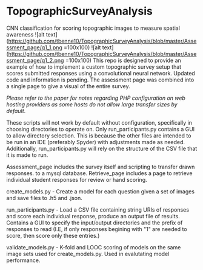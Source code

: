 # TopographicSurveyAnalysis
CNN classification for scoring topographic images to measure spatial awareness
![alt text](https://github.com/tbenne10/TopographicSurveyAnalysis/blob/master/Assessment_page/q1_1.png =100x100)
![alt text](https://github.com/tbenne10/TopographicSurveyAnalysis/blob/master/Assessment_page/q1_2.png =100x100)
This repo is designed to provide an example of how to implement a custom topographic survey setup that scores submitted responses using a convolutional neural network. Updated code and information is pending. The assessment page was combined into a single page to give a visual of the entire survey. 

*Please refer to the paper for notes regarding PHP configuration on web hosting providers as some hosts do not allow large transfer sizes by default*. 

These scripts will not work by default without configuration, specifically in choosing directories to operate on. Only run_participants.py contains a GUI to allow directory selection. This is because the other files are intended to be run in an IDE (preferably Spyder) with adjustments made as needed. Additionally, run_participants.py will rely on the structure of the CSV file that it is made to run. 

Assessment_page includes the survey itself and scripting to transfer drawn responses. to a mysql database. 
Retrieve_page includes a page to retrieve individual student responses for review or hand scoring. 

create_models.py - Create a model for each question given a set of images and save files to .h5 and .json. 

run_participants.py - Load a CSV file containing string URIs of responses and score each individual response, produce an output file of results. Contains a GUI to specify the input/output directories and the prefix of responses to read (I.E, if only responses begining with "1" are needed to score, then score only these entries.)

validate_models.py - K-fold and LOOC scoring of models on the same image sets used for create_models.py. Used in evalutating model performance. 
